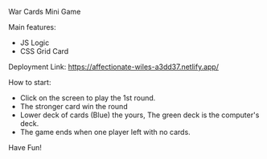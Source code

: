 War Cards Mini Game

Main features:
- JS Logic
- CSS Grid Card

Deployment Link:
https://affectionate-wiles-a3dd37.netlify.app/

How to start:
- Click on the screen to play the 1st round.
- The stronger card win the round
- Lower deck of cards (Blue) the yours, The green deck is the computer's deck.
- The game ends when one player left with no cards.

Have Fun!




